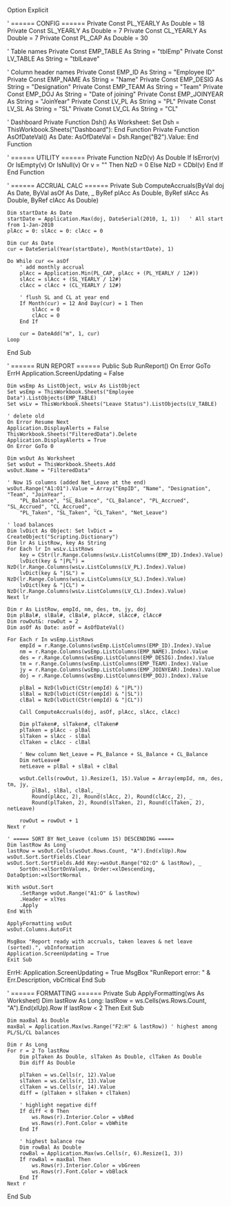 Option Explicit

' ====== CONFIG ======
Private Const PL_YEARLY As Double = 18
Private Const SL_YEARLY As Double = 7
Private Const CL_YEARLY As Double = 7
Private Const PL_CAP As Double = 30

' Table names
Private Const EMP_TABLE As String = "tblEmp"
Private Const LV_TABLE As String = "tblLeave"

' Column header names
Private Const EMP_ID As String = "Employee ID"
Private Const EMP_NAME As String = "Name"
Private Const EMP_DESIG As String = "Designation"
Private Const EMP_TEAM As String = "Team"
Private Const EMP_DOJ As String = "Date of joining"
Private Const EMP_JOINYEAR As String = "JoinYear"
Private Const LV_PL As String = "PL"
Private Const LV_SL As String = "SL"
Private Const LV_CL As String = "CL"

' Dashboard
Private Function Dsh() As Worksheet: Set Dsh = ThisWorkbook.Sheets("Dashboard"): End Function
Private Function AsOfDateVal() As Date: AsOfDateVal = Dsh.Range("B2").Value: End Function

' ====== UTILITY ======
Private Function NzD(v) As Double
    If IsError(v) Or IsEmpty(v) Or IsNull(v) Or v = "" Then
        NzD = 0
    Else
        NzD = CDbl(v)
    End If
End Function

' ====== ACCRUAL CALC ======
Private Sub ComputeAccruals(ByVal doj As Date, ByVal asOf As Date, _
    ByRef plAcc As Double, ByRef slAcc As Double, ByRef clAcc As Double)

    Dim startDate As Date
    startDate = Application.Max(doj, DateSerial(2010, 1, 1))   ' All start from 1-Jan-2010
    plAcc = 0: slAcc = 0: clAcc = 0

    Dim cur As Date
    cur = DateSerial(Year(startDate), Month(startDate), 1)

    Do While cur <= asOf
        ' add monthly accrual
        plAcc = Application.Min(PL_CAP, plAcc + (PL_YEARLY / 12#))
        slAcc = slAcc + (SL_YEARLY / 12#)
        clAcc = clAcc + (CL_YEARLY / 12#)

        ' flush SL and CL at year end
        If Month(cur) = 12 And Day(cur) = 1 Then
            slAcc = 0
            clAcc = 0
        End If

        cur = DateAdd("m", 1, cur)
    Loop
End Sub

' ====== RUN REPORT ======
Public Sub RunReport()
    On Error GoTo ErrH
    Application.ScreenUpdating = False

    Dim wsEmp As ListObject, wsLv As ListObject
    Set wsEmp = ThisWorkbook.Sheets("Employee Data").ListObjects(EMP_TABLE)
    Set wsLv = ThisWorkbook.Sheets("Leave Status").ListObjects(LV_TABLE)

    ' delete old
    On Error Resume Next
    Application.DisplayAlerts = False
    ThisWorkbook.Sheets("FilteredData").Delete
    Application.DisplayAlerts = True
    On Error GoTo 0

    Dim wsOut As Worksheet
    Set wsOut = ThisWorkbook.Sheets.Add
    wsOut.Name = "FilteredData"

    ' Now 15 columns (added Net_Leave at the end)
    wsOut.Range("A1:O1").Value = Array("EmpID", "Name", "Designation", "Team", "JoinYear", _
        "PL_Balance", "SL_Balance", "CL_Balance", "PL_Accrued", "SL_Accrued", "CL_Accrued", _
        "PL_Taken", "SL_Taken", "CL_Taken", "Net_Leave")

    ' load balances
    Dim lvDict As Object: Set lvDict = CreateObject("Scripting.Dictionary")
    Dim lr As ListRow, key As String
    For Each lr In wsLv.ListRows
        key = CStr(lr.Range.Columns(wsLv.ListColumns(EMP_ID).Index).Value)
        lvDict(key & "|PL") = NzD(lr.Range.Columns(wsLv.ListColumns(LV_PL).Index).Value)
        lvDict(key & "|SL") = NzD(lr.Range.Columns(wsLv.ListColumns(LV_SL).Index).Value)
        lvDict(key & "|CL") = NzD(lr.Range.Columns(wsLv.ListColumns(LV_CL).Index).Value)
    Next lr

    Dim r As ListRow, empId, nm, des, tm, jy, doj
    Dim plBal#, slBal#, clBal#, plAcc#, slAcc#, clAcc#
    Dim rowOut&: rowOut = 2
    Dim asOf As Date: asOf = AsOfDateVal()

    For Each r In wsEmp.ListRows
        empId = r.Range.Columns(wsEmp.ListColumns(EMP_ID).Index).Value
        nm = r.Range.Columns(wsEmp.ListColumns(EMP_NAME).Index).Value
        des = r.Range.Columns(wsEmp.ListColumns(EMP_DESIG).Index).Value
        tm = r.Range.Columns(wsEmp.ListColumns(EMP_TEAM).Index).Value
        jy = r.Range.Columns(wsEmp.ListColumns(EMP_JOINYEAR).Index).Value
        doj = r.Range.Columns(wsEmp.ListColumns(EMP_DOJ).Index).Value

        plBal = NzD(lvDict(CStr(empId) & "|PL"))
        slBal = NzD(lvDict(CStr(empId) & "|SL"))
        clBal = NzD(lvDict(CStr(empId) & "|CL"))

        Call ComputeAccruals(doj, asOf, plAcc, slAcc, clAcc)

        Dim plTaken#, slTaken#, clTaken#
        plTaken = plAcc - plBal
        slTaken = slAcc - slBal
        clTaken = clAcc - clBal

        ' New column Net_Leave = PL_Balance + SL_Balance + CL_Balance
        Dim netLeave#
        netLeave = plBal + slBal + clBal

        wsOut.Cells(rowOut, 1).Resize(1, 15).Value = Array(empId, nm, des, tm, jy, _
            plBal, slBal, clBal, _
            Round(plAcc, 2), Round(slAcc, 2), Round(clAcc, 2), _
            Round(plTaken, 2), Round(slTaken, 2), Round(clTaken, 2), netLeave)

        rowOut = rowOut + 1
    Next r

    ' ===== SORT BY Net_Leave (column 15) DESCENDING =====
    Dim lastRow As Long
    lastRow = wsOut.Cells(wsOut.Rows.Count, "A").End(xlUp).Row
    wsOut.Sort.SortFields.Clear
    wsOut.Sort.SortFields.Add Key:=wsOut.Range("O2:O" & lastRow), _
        SortOn:=xlSortOnValues, Order:=xlDescending, DataOption:=xlSortNormal

    With wsOut.Sort
        .SetRange wsOut.Range("A1:O" & lastRow)
        .Header = xlYes
        .Apply
    End With

    ApplyFormatting wsOut
    wsOut.Columns.AutoFit

    MsgBox "Report ready with accruals, taken leaves & net leave (sorted).", vbInformation
    Application.ScreenUpdating = True
    Exit Sub

ErrH:
    Application.ScreenUpdating = True
    MsgBox "RunReport error: " & Err.Description, vbCritical
End Sub

' ====== FORMATTING ======
Private Sub ApplyFormatting(ws As Worksheet)
    Dim lastRow As Long: lastRow = ws.Cells(ws.Rows.Count, "A").End(xlUp).Row
    If lastRow < 2 Then Exit Sub

    Dim maxBal As Double
    maxBal = Application.Max(ws.Range("F2:H" & lastRow)) ' highest among PL/SL/CL balances

    Dim r As Long
    For r = 2 To lastRow
        Dim plTaken As Double, slTaken As Double, clTaken As Double
        Dim diff As Double

        plTaken = ws.Cells(r, 12).Value
        slTaken = ws.Cells(r, 13).Value
        clTaken = ws.Cells(r, 14).Value
        diff = (plTaken + slTaken + clTaken)

        ' highlight negative diff
        If diff < 0 Then
            ws.Rows(r).Interior.Color = vbRed
            ws.Rows(r).Font.Color = vbWhite
        End If

        ' highest balance row
        Dim rowBal As Double
        rowBal = Application.Max(ws.Cells(r, 6).Resize(1, 3))
        If rowBal = maxBal Then
            ws.Rows(r).Interior.Color = vbGreen
            ws.Rows(r).Font.Color = vbBlack
        End If
    Next r
End Sub
